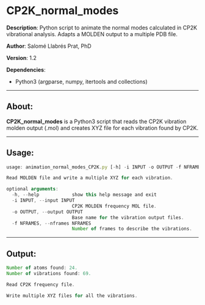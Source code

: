 # CP2K_normal_modes

**Description**: Python script to animate the normal modes calculated in CP2K vibrational analysis. Adapts a MOLDEN output to a multiple PDB file.

**Author**: Salomé Llabrés Prat, PhD

**Version**: 1.2

**Dependencies**:
-  Python3 (argparse, numpy, itertools and collections)

---

## About:

**CP2K_normal_modes** is a Python3 script that reads the CP2K vibration molden output (.mol) and creates XYZ file for each vibration found by CP2K. 

---

## Usage: 

```javascript
usage: animation_normal_modes_CP2K.py [-h] -i INPUT -o OUTPUT -f NFRAMES

Read MOLDEN file and write a multiple XYZ for each vibration.

optional arguments:
  -h, --help            show this help message and exit
  -i INPUT, --input INPUT
                        CP2K MOLDEN frequency MOL file.
  -o OUTPUT, --output OUTPUT
                        Base name for the vibration output files.
  -f NFRAMES, --nframes NFRAMES
                        Number of frames to describe the vibrations.
```

---

## Output:

```javascript
Number of atoms found: 24.
Number of vibrations found: 69.

Read CP2K frequency file.

Write multiple XYZ files for all the vibrations.
```

